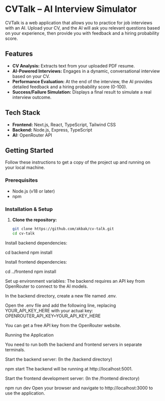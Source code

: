 # CVTalk – AI Interview Simulator

CVTalk is a web application that allows you to practice for job interviews with an AI. Upload your CV, and the AI will ask you relevant questions based on your experience, then provide you with feedback and a hiring probability score.

## Features

- **CV Analysis:** Extracts text from your uploaded PDF resume.
- **AI-Powered Interviews:** Engages in a dynamic, conversational interview based on your CV.
- **Performance Evaluation:** At the end of the interview, the AI provides detailed feedback and a hiring probability score (0-100).
- **Success/Failure Simulation:** Displays a final result to simulate a real interview outcome.

## Tech Stack

- **Frontend:** Next.js, React, TypeScript, Tailwind CSS
- **Backend:** Node.js, Express, TypeScript
- **AI:** OpenRouter API

## Getting Started

Follow these instructions to get a copy of the project up and running on your local machine.

### Prerequisites

- Node.js (v18 or later)
- npm

### Installation & Setup

1. **Clone the repository:**
   ```sh
   git clone https://github.com/akbak/cv-talk.git
   cd cv-talk

Install backend dependencies:

cd backend
npm install

Install frontend dependencies:

cd ../frontend
npm install

Set up environment variables:
The backend requires an API key from OpenRouter to connect to the AI models.


In the backend directory, create a new file named .env.

Open the .env file and add the following line, replacing YOUR_API_KEY_HERE with your actual key:
OPENROUTER_API_KEY=YOUR_API_KEY_HERE

You can get a free API key from the OpenRouter website.




Running the Application

You need to run both the backend and frontend servers in separate terminals.


Start the backend server:
(In the /backend directory)

npm start
The backend will be running at http://localhost:5001.


Start the frontend development server:
(In the /frontend directory)

npm run dev
Open your browser and navigate to http://localhost:3000 to use the application.


